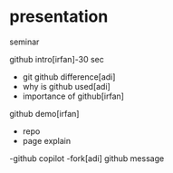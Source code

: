 # presentation
seminar


github intro[irfan]-30 sec
- git github difference[adi]
- why is github used[adi]
- importance of github[irfan]
   
github demo[irfan]
- repo
- page explain


-github copilot
-fork[adi]
github message 
